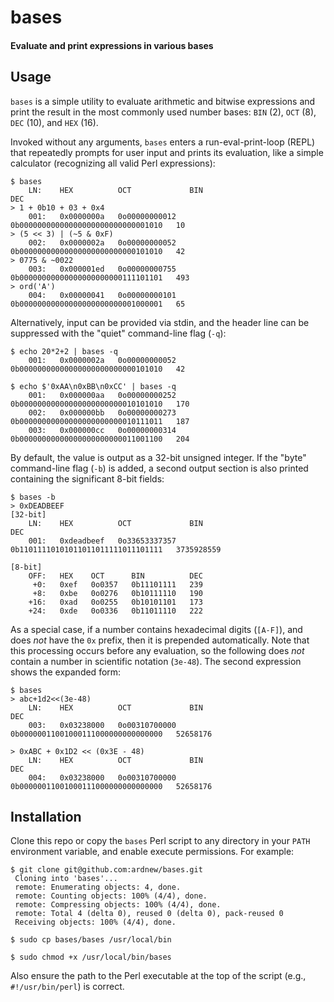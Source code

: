 # bases
#### Evaluate and print expressions in various bases

## Usage

`bases` is a simple utility to evaluate arithmetic and bitwise expressions and print the result in the most commonly used number bases: `BIN` (2), `OCT` (8), `DEC` (10), and `HEX` (16).

Invoked without any arguments, `bases` enters a run-eval-print-loop (REPL) that repeatedly prompts for user input and prints its evaluation, like a simple calculator (recognizing all valid Perl expressions):

```
$ bases
	LN:    HEX          OCT             BIN                                  DEC
> 1 + 0b10 + 03 + 0x4
	001:   0x0000000a   0o00000000012   0b00000000000000000000000000001010   10
> (5 << 3) | (~5 & 0xF)
	002:   0x0000002a   0o00000000052   0b00000000000000000000000000101010   42
> 0775 & ~0022
	003:   0x000001ed   0o00000000755   0b00000000000000000000000111101101   493
> ord('A')
	004:   0x00000041   0o00000000101   0b00000000000000000000000001000001   65
```

Alternatively, input can be provided via stdin, and the header line can be suppressed with the "quiet" command-line flag (`-q`):

```
$ echo 20*2+2 | bases -q
	001:   0x0000002a   0o00000000052   0b00000000000000000000000000101010   42

$ echo $'0xAA\n0xBB\n0xCC' | bases -q
	001:   0x000000aa   0o00000000252   0b00000000000000000000000010101010   170
	002:   0x000000bb   0o00000000273   0b00000000000000000000000010111011   187
	003:   0x000000cc   0o00000000314   0b00000000000000000000000011001100   204
```

By default, the value is output as a 32-bit unsigned integer. If the "byte" command-line flag (`-b`) is added, a second output section is also printed containing the significant 8-bit fields:

```
$ bases -b
> 0xDEADBEEF
[32-bit]
	LN:    HEX          OCT             BIN                                  DEC
	001:   0xdeadbeef   0o33653337357   0b11011110101011011011111011101111   3735928559

[8-bit]
	OFF:   HEX    OCT      BIN          DEC
	 +0:   0xef   0o0357   0b11101111   239
	 +8:   0xbe   0o0276   0b10111110   190
	+16:   0xad   0o0255   0b10101101   173
	+24:   0xde   0o0336   0b11011110   222
```

As a special case, if a number contains hexadecimal digits (`[A-F]`), and does *not* have the `0x` prefix, then it is prepended automatically. Note that this processing occurs before any evaluation, so the following does *not* contain a number in scientific notation (`3e-48`). The second expression shows the expanded form:

```
$ bases
> abc+1d2<<(3e-48)
	LN:    HEX          OCT             BIN                                  DEC
	003:   0x03238000   0o00310700000   0b00000011001000111000000000000000   52658176

> 0xABC + 0x1D2 << (0x3E - 48)
	LN:    HEX          OCT             BIN                                  DEC
	004:   0x03238000   0o00310700000   0b00000011001000111000000000000000   52658176
```

## Installation

Clone this repo or copy the `bases` Perl script to any directory in your `PATH` environment variable, and enable execute permissions. For example:

```
$ git clone git@github.com:ardnew/bases.git
 Cloning into 'bases'...
 remote: Enumerating objects: 4, done.
 remote: Counting objects: 100% (4/4), done.
 remote: Compressing objects: 100% (4/4), done.
 remote: Total 4 (delta 0), reused 0 (delta 0), pack-reused 0
 Receiving objects: 100% (4/4), done.

$ sudo cp bases/bases /usr/local/bin

$ sudo chmod +x /usr/local/bin/bases

```

Also ensure the path to the Perl executable at the top of the script (e.g., `#!/usr/bin/perl`) is correct.

